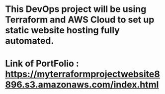 # This DevOps project will be using Terraform and AWS Cloud to set up static website hosting fully automated.
# Link of PortFolio : https://myterraformprojectwebsite8896.s3.amazonaws.com/index.html
